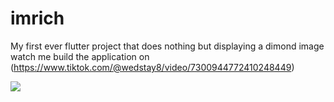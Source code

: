 # imrich
My first ever flutter project that does nothing but displaying a dimond image
watch me build the application on (https://www.tiktok.com/@wedstay8/video/7300944772410248449)

![](https://firebasestorage.googleapis.com/v0/b/pager-3c967.appspot.com/o/githubProjects%2FIm_Rich.png?alt=media&token=0db0a93a-2f4e-4c33-b86f-fe278e444812)


